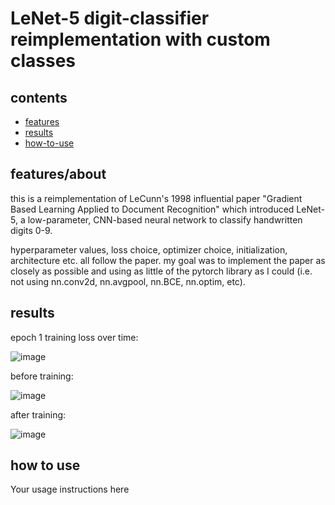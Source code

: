 # LeNet-5 digit-classifier reimplementation with custom classes

## contents
- [features](#features/about)
- [results](#results)
- [how-to-use](#how-to-use)

## features/about
this is a reimplementation of LeCunn's 1998 influential paper "Gradient Based Learning Applied to Document Recognition" which introduced LeNet-5, a low-parameter, CNN-based neural network to classify handwritten digits 0-9.

hyperparameter values, loss choice, optimizer choice, initialization, architecture etc. all follow the paper. my goal was to implement the paper as closely as possible and using as little of the pytorch library as I could (i.e. not using nn.conv2d, nn.avgpool, nn.BCE, nn.optim, etc).

## results
epoch 1 training loss over time:

![image](https://github.com/user-attachments/assets/a7df16c1-fab8-4168-a692-64190a0d7b47)


before training:

![image](https://github.com/user-attachments/assets/88bb8314-6cfc-4ae2-89bb-8a9e44505977)


after training:

![image](https://github.com/user-attachments/assets/91b42650-4e7f-4e7e-a672-407cdf0683d4)



## how to use
Your usage instructions here

